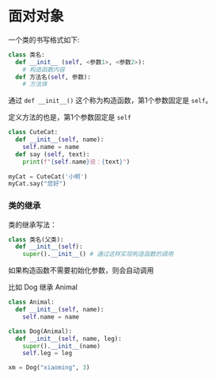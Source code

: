 # 面对对象

一个类的书写格式如下:

```python
class 类名:
  def __init__ (self, <参数1>, <参数2>):
    # 构造函数内容
  def 方法名(self, 参数):
    # 方法体
```

通过 `def __init__()` 这个称为构造函数，第1个参数固定是 `self`。

定义方法的也是，第1个参数固定是 `self`

```python
class CuteCat:
  def __init__(self, name):
    self.name = name
  def say (self, text):
    print(f"{self.name}说：{text}")
    
myCat = CuteCat('小明')
myCat.say("您好")
```

### 类的继承

类的继承写法：

```python
class 类名(父类):
  def __init__(self):
    super().__init__() # 通过这样实现构造函数的调用
```

如果构造函数不需要初始化参数，则会自动调用



比如 Dog 继承 Animal

```python
class Animal:
  def __init__(self, name):
    self.name = name

class Dog(Animal):
  def __init__(self, name, leg):
    super().__init__(name)
    self.leg = leg

xm = Dog("xiaoming", 3)
```

